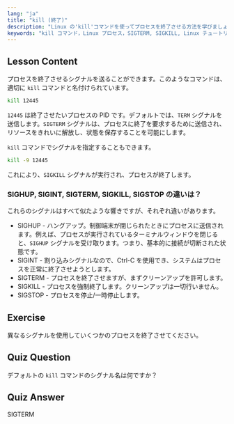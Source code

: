 ```yaml
---
lang: "ja"
title: "kill (終了)"
description: "Linux の'kill'コマンドを使ってプロセスを終了させる方法を学びましょう。プロセス管理のための SIGTERM、SIGKILL、その他のシグナルを理解します。今すぐ学習を始めましょう！"
keywords: "kill コマンド，Linux プロセス，SIGTERM, SIGKILL, Linux チュートリアル，初心者，プロセス管理，Linux ガイド"
---
```


## Lesson Content

プロセスを終了させるシグナルを送ることができます。このようなコマンドは、適切に `kill` コマンドと名付けられています。

```bash
kill 12445
```

`12445` は終了させたいプロセスの PID です。デフォルトでは、`TERM` シグナルを送信します。`SIGTERM` シグナルは、プロセスに終了を要求するために送信され、リソースをきれいに解放し、状態を保存することを可能にします。

`kill` コマンドでシグナルを指定することもできます。

```bash
kill -9 12445
```

これにより、`SIGKILL` シグナルが実行され、プロセスが終了します。

### SIGHUP, SIGINT, SIGTERM, SIGKILL, SIGSTOP の違いは？

これらのシグナルはすべて似たような響きですが、それぞれ違いがあります。

- SIGHUP - ハングアップ。制御端末が閉じられたときにプロセスに送信されます。例えば、プロセスが実行されているターミナルウィンドウを閉じると、`SIGHUP` シグナルを受け取ります。つまり、基本的に接続が切断された状態です。
- SIGINT - 割り込みシグナルなので、Ctrl-C を使用でき、システムはプロセスを正常に終了させようとします。
- SIGTERM - プロセスを終了させますが、まずクリーンアップを許可します。
- SIGKILL - プロセスを強制終了します。クリーンアップは一切行いません。
- SIGSTOP - プロセスを停止/一時停止します。

## Exercise

異なるシグナルを使用していくつかのプロセスを終了させてください。

## Quiz Question

デフォルトの `kill` コマンドのシグナル名は何ですか？

## Quiz Answer

SIGTERM
